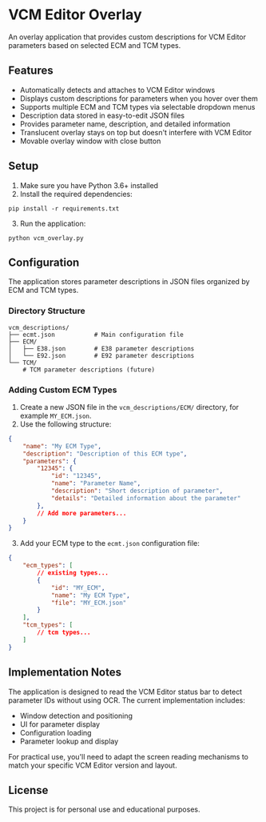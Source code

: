# VCM Editor Overlay

An overlay application that provides custom descriptions for VCM Editor parameters based on selected ECM and TCM types.

## Features

- Automatically detects and attaches to VCM Editor windows
- Displays custom descriptions for parameters when you hover over them
- Supports multiple ECM and TCM types via selectable dropdown menus
- Description data stored in easy-to-edit JSON files
- Provides parameter name, description, and detailed information
- Translucent overlay stays on top but doesn't interfere with VCM Editor
- Movable overlay window with close button

## Setup

1. Make sure you have Python 3.6+ installed
2. Install the required dependencies:

```
pip install -r requirements.txt
```

3. Run the application:

```
python vcm_overlay.py
```

## Configuration

The application stores parameter descriptions in JSON files organized by ECM and TCM types.

### Directory Structure

```
vcm_descriptions/
├── ecmt.json           # Main configuration file
├── ECM/
│   ├── E38.json        # E38 parameter descriptions
│   └── E92.json        # E92 parameter descriptions
└── TCM/
    # TCM parameter descriptions (future)
```

### Adding Custom ECM Types

1. Create a new JSON file in the `vcm_descriptions/ECM/` directory, for example `MY_ECM.json`.
2. Use the following structure:

```json
{
    "name": "My ECM Type",
    "description": "Description of this ECM type",
    "parameters": {
        "12345": {
            "id": "12345",
            "name": "Parameter Name",
            "description": "Short description of parameter",
            "details": "Detailed information about the parameter"
        },
        // Add more parameters...
    }
}
```

3. Add your ECM type to the `ecmt.json` configuration file:

```json
{
    "ecm_types": [
        // existing types...
        {
            "id": "MY_ECM",
            "name": "My ECM Type",
            "file": "MY_ECM.json"
        }
    ],
    "tcm_types": [
        // tcm types...
    ]
}
```

## Implementation Notes

The application is designed to read the VCM Editor status bar to detect parameter IDs without using OCR. The current implementation includes:

- Window detection and positioning
- UI for parameter display
- Configuration loading
- Parameter lookup and display

For practical use, you'll need to adapt the screen reading mechanisms to match your specific VCM Editor version and layout.

## License

This project is for personal use and educational purposes. 